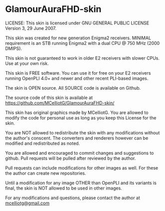 # GlamourAuraFHD-skin
LICENSE: This skin is licensed under GNU GENERAL PUBLIC LICENSE Version 3, 29 June 2007.

This skin was created for new generation Enigma2 receivers. MINIMAL requirement is an STB running Enigma2 with a dual CPU @ 750 MHz (2000 DMIPS).

This skin is not guaranteed to work in older E2 receivers with slower CPUs. Use at your own risk.

This skin is FREE software. You can use it for free on your E2 receivers running OpenPLI 4.0+ and newer and other recent PLI-based images.

The skin is OPEN source. All SOURCE code is available on Github.

The source code of this skin is available at https://github.com/MCelliotG/GlamourAuraFHD-skin/

This skin has original graphics made by MCelliotG. You are allowed to modify the code for personal use as long as you keep this License for the skin. 

You are NOT allowed to redistribute the skin with any modifications without the author's conscent. The converters and renderers however can be modified and redistributed as noted.

You are allowed and encouraged to commit changes and suggestions to github. Pull requests will be pulled after reviewed by the author.

Pull requests can include modifications for other images as well. For these the author can create new repositories.

Until a modification for any image OTHER than OpenPLI and its variants is final, the skin is NOT allowed to be used in other images.

For any modifications and questions, please contact the author at mcelliotg@gmail.com
